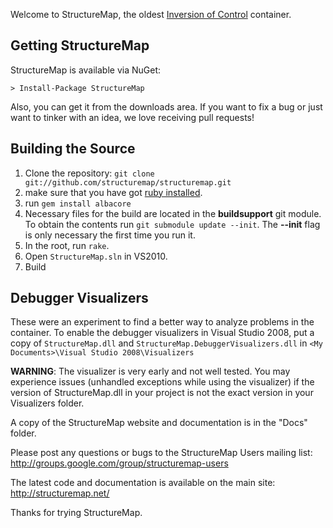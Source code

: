 Welcome to StructureMap, the oldest [Inversion of Control][1] container. 

Getting StructureMap
--------------------

StructureMap is available via NuGet:

    > Install-Package StructureMap


Also, you can get it from the downloads area. If you want to fix a bug or just want to tinker with an idea,
we love receiving pull requests!

Building the Source
-------------------

 1. Clone the repository: `git clone git://github.com/structuremap/structuremap.git`
 1. make sure that you have got [ruby installed][2].
 1. run `gem install albacore`
 1. Necessary files for the build are located in the __buildsupport__ git module. 
    To obtain the contents run `git submodule update --init`.
    The __--init__ flag is only necessary the first time you run it. 
 1. In the root, run `rake`.
 1. Open `StructureMap.sln` in VS2010.
 1. Build

Debugger Visualizers
--------------------

These were an experiment to find a better way to analyze problems in the container. To enable the debugger
visualizers in Visual Studio 2008, put a copy of `StructureMap.dll` and
`StructureMap.DebuggerVisualizers.dll` in `<My Documents>\Visual Studio 2008\Visualizers`

**WARNING**: The visualizer is very early and not well tested. You may experience issues (unhandled
exceptions while using the visualizer) if the version of StructureMap.dll in your project is not the
exact version in your Visualizers folder.

A copy of the StructureMap website and documentation is in the "Docs" folder.

Please post any questions or bugs to the StructureMap Users mailing list:
http://groups.google.com/group/structuremap-users

The latest code and documentation is available on the main site:
http://structuremap.net/

Thanks for trying StructureMap.

 [1]: http://docs.structuremap.net/InversionOfControl.htm
 [2]: http://www.ruby-lang.org/en/downloads/